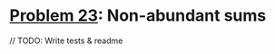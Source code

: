 # [Problem 23](https://projecteuler.net/problem=23): Non-abundant sums

// TODO: Write tests & readme
